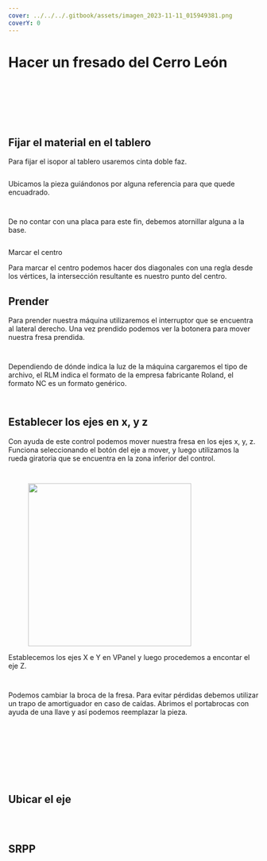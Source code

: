 ```yaml
---
cover: ../../../.gitbook/assets/imagen_2023-11-11_015949381.png
coverY: 0
---
```


# Hacer un fresado del Cerro León

<figure><img src="../../../.gitbook/assets/image (3) (1) (1) (1) (1).png" alt=""><figcaption></figcaption></figure>

<figure><img src="../../../.gitbook/assets/imagen_2023-11-11_020011586.png" alt=""><figcaption></figcaption></figure>

<figure><img src="../../../.gitbook/assets/imagen_2023-11-11_020045374.png" alt=""><figcaption></figcaption></figure>

<figure><img src="../../../.gitbook/assets/imagen_2023-11-11_151736686.png" alt=""><figcaption></figcaption></figure>

<figure><img src="../../../.gitbook/assets/imagen_2023-11-11_020102920.png" alt=""><figcaption></figcaption></figure>

<figure><img src="../../../.gitbook/assets/image (4) (1) (1) (1).png" alt=""><figcaption></figcaption></figure>

<figure><img src="../../../.gitbook/assets/imagen_2023-11-11_020145409.png" alt=""><figcaption></figcaption></figure>

## Fijar el material en el tablero

Para fijar el isopor al tablero usaremos cinta doble faz.

<figure><img src="../../../.gitbook/assets/imagen_2023-11-11_150557253.png" alt=""><figcaption></figcaption></figure>

Ubicamos la pieza guiándonos por alguna referencia para que quede encuadrado.

<div>

<figure><img src="../../../.gitbook/assets/imagen_2023-11-11_150615317.png" alt=""><figcaption></figcaption></figure>

 

<figure><img src="../../../.gitbook/assets/imagen_2023-11-11_150701037.png" alt=""><figcaption></figcaption></figure>

</div>

De no contar con una placa para este fin, debemos atornillar alguna a la base.

<figure><img src="../../../.gitbook/assets/imagen_2023-11-11_151831026.png" alt=""><figcaption></figcaption></figure>

Marcar el centro

Para marcar el centro podemos hacer dos diagonales con una regla desde los vértices, la intersección resultante es nuestro punto del centro.

## Prender

Para prender nuestra máquina utilizaremos el interruptor que se encuentra al lateral derecho. Una vez prendido podemos ver la botonera para mover nuestra fresa prendida.

<div>

<figure><img src="../../../.gitbook/assets/imagen_2023-11-11_150732218.png" alt=""><figcaption></figcaption></figure>

 

<figure><img src="../../../.gitbook/assets/imagen_2023-11-11_150745170.png" alt=""><figcaption></figcaption></figure>

</div>

Dependiendo de dónde indica la luz de la máquina cargaremos el tipo de archivo, el RLM indica el formato de la empresa fabricante Roland, el formato NC es un formato genérico.

<div>

<figure><img src="../../../.gitbook/assets/imagen_2023-11-11_150813352.png" alt=""><figcaption></figcaption></figure>

 

<figure><img src="../../../.gitbook/assets/imagen_2023-11-11_150824703.png" alt=""><figcaption></figcaption></figure>

</div>

## Establecer los ejes en x, y z

Con ayuda de este control podemos mover nuestra fresa en los ejes x, y, z. Funciona seleccionando el botón del eje a mover, y luego utilizamos la rueda giratoria que se encuentra en la zona inferior del control.

<div>

<figure><img src="../../../.gitbook/assets/imagen_2023-11-11_150843277.png" alt=""><figcaption></figcaption></figure>

 

<figure><img src="../../../.gitbook/assets/imagen_2023-11-11_151024070.png" alt=""><figcaption></figcaption></figure>

</div>

<figure><img src="../../../.gitbook/assets/imagen_2023-11-11_150952459.png" alt="" width="328"><figcaption></figcaption></figure>

Establecemos los ejes X e Y en VPanel y luego procedemos a encontar el eje Z.

<div>

<figure><img src="../../../.gitbook/assets/imagen_2023-11-11_151040879.png" alt=""><figcaption></figcaption></figure>

 

<figure><img src="../../../.gitbook/assets/imagen_2023-11-11_151303277.png" alt=""><figcaption></figcaption></figure>

</div>

Podemos cambiar la broca de la fresa. Para evitar pérdidas debemos utilizar un trapo de amortiguador en caso de caídas. Abrimos el portabrocas con ayuda de una llave y así podemos reemplazar la pieza.

<figure><img src="../../../.gitbook/assets/imagen_2023-11-11_151329188.png" alt=""><figcaption></figcaption></figure>

<div>

<figure><img src="../../../.gitbook/assets/imagen_2023-11-11_151512241.png" alt=""><figcaption></figcaption></figure>

 

<figure><img src="../../../.gitbook/assets/imagen_2023-11-11_151528503.png" alt=""><figcaption></figcaption></figure>

 

<figure><img src="../../../.gitbook/assets/imagen_2023-11-11_151605599.png" alt=""><figcaption></figcaption></figure>

</div>

<div>

<figure><img src="../../../.gitbook/assets/imagen_2023-11-11_151626870.png" alt=""><figcaption></figcaption></figure>

 

<figure><img src="../../../.gitbook/assets/imagen_2023-11-11_151643250.png" alt=""><figcaption></figcaption></figure>

 

<figure><img src="../../../.gitbook/assets/imagen_2023-11-11_151655204.png" alt=""><figcaption></figcaption></figure>

 

<figure><img src="../../../.gitbook/assets/imagen_2023-11-11_151712983.png" alt=""><figcaption></figcaption></figure>

</div>



<figure><img src="../../../.gitbook/assets/image (5) (1) (1).png" alt=""><figcaption></figcaption></figure>

## Ubicar el eje

<figure><img src="../../../.gitbook/assets/image (1) (1) (1) (1).png" alt=""><figcaption></figcaption></figure>

<div>

<figure><img src="../../../.gitbook/assets/image (2) (1) (1) (1).png" alt=""><figcaption></figcaption></figure>

 

<figure><img src="../../../.gitbook/assets/imagen_2023-11-11_145446510.png" alt=""><figcaption></figcaption></figure>

</div>

## SRPP

<div>

<figure><img src="../../../.gitbook/assets/imagen_2023-11-11_145506338.png" alt=""><figcaption></figcaption></figure>

 

<figure><img src="../../../.gitbook/assets/imagen_2023-11-11_145616187.png" alt=""><figcaption></figcaption></figure>

</div>

<div>

<figure><img src="../../../.gitbook/assets/imagen_2023-11-11_145712674.png" alt=""><figcaption></figcaption></figure>

 

<figure><img src="../../../.gitbook/assets/imagen_2023-11-11_145807443.png" alt=""><figcaption></figcaption></figure>

</div>

<figure><img src="../../../.gitbook/assets/imagen_2023-11-11_145729161.png" alt=""><figcaption></figcaption></figure>

<div>

<figure><img src="../../../.gitbook/assets/imagen_2023-11-11_145833686.png" alt=""><figcaption></figcaption></figure>

 

<figure><img src="../../../.gitbook/assets/imagen_2023-11-11_145903919.png" alt=""><figcaption></figcaption></figure>

</div>

<div>

<figure><img src="../../../.gitbook/assets/imagen_2023-11-11_150009990.png" alt=""><figcaption></figcaption></figure>

 

<figure><img src="../../../.gitbook/assets/imagen_2023-11-11_150022749.png" alt=""><figcaption></figcaption></figure>

</div>

<div>

<figure><img src="../../../.gitbook/assets/imagen_2023-11-11_145935448.png" alt=""><figcaption></figcaption></figure>

 

<figure><img src="../../../.gitbook/assets/imagen_2023-11-11_145950869.png" alt=""><figcaption></figcaption></figure>

</div>

<figure><img src="../../../.gitbook/assets/imagen_2023-11-11_150112731.png" alt=""><figcaption></figcaption></figure>

<div>

<figure><img src="../../../.gitbook/assets/imagen_2023-11-11_150133610.png" alt=""><figcaption></figcaption></figure>

 

<figure><img src="../../../.gitbook/assets/imagen_2023-11-11_150301036.png" alt=""><figcaption></figcaption></figure>

</div>

<figure><img src="../../../.gitbook/assets/imagen_2023-11-11_150326450.png" alt=""><figcaption></figcaption></figure>

<figure><img src="../../../.gitbook/assets/imagen_2023-11-11_150145804.png" alt=""><figcaption></figcaption></figure>

<div>

<figure><img src="../../../.gitbook/assets/imagen_2023-11-11_150206688.png" alt=""><figcaption></figcaption></figure>

 

<figure><img src="../../../.gitbook/assets/imagen_2023-11-11_150145804.png" alt=""><figcaption></figcaption></figure>

</div>

<figure><img src="../../../.gitbook/assets/imagen_2023-11-11_161829549.png" alt=""><figcaption></figcaption></figure>

<figure><img src="../../../.gitbook/assets/imagen_2023-11-11_161811035.png" alt=""><figcaption></figcaption></figure>



